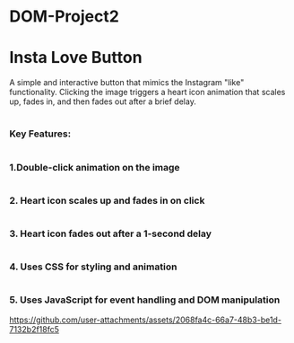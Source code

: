 # DOM-Project2
# Insta Love Button

A simple and interactive button that mimics the Instagram "like" functionality. Clicking the image triggers a heart icon animation that scales up, fades in, and then fades out after a brief delay.

# <h3> Key Features:</h3>

# <h3>1.Double-click animation on the image</h3>
# <h3>2. Heart icon scales up and fades in on click</h3>
# <h3>3. Heart icon fades out after a 1-second delay</h3>
# <h3>4. Uses CSS for styling and animation</h3>
# <h3>5. Uses JavaScript for event handling and DOM manipulation</h3>


https://github.com/user-attachments/assets/2068fa4c-66a7-48b3-be1d-7132b2f18fc5

